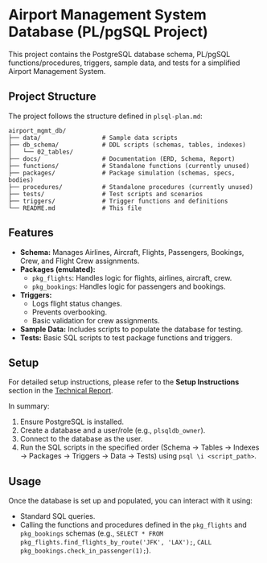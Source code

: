 # Airport Management System Database (PL/pgSQL Project)

This project contains the PostgreSQL database schema, PL/pgSQL functions/procedures, triggers, sample data, and tests for a simplified Airport Management System.

## Project Structure

The project follows the structure defined in `plsql-plan.md`:

```
airport_mgmt_db/
├── data/                 # Sample data scripts
├── db_schema/            # DDL scripts (schemas, tables, indexes)
│   └── 02_tables/
├── docs/                 # Documentation (ERD, Schema, Report)
├── functions/            # Standalone functions (currently unused)
├── packages/             # Package simulation (schemas, specs, bodies)
├── procedures/           # Standalone procedures (currently unused)
├── tests/                # Test scripts and scenarios
├── triggers/             # Trigger functions and definitions
└── README.md             # This file
```

## Features

*   **Schema:** Manages Airlines, Aircraft, Flights, Passengers, Bookings, Crew, and Flight Crew assignments.
*   **Packages (emulated):**
    *   `pkg_flights`: Handles logic for flights, airlines, aircraft, crew.
    *   `pkg_bookings`: Handles logic for passengers and bookings.
*   **Triggers:**
    *   Logs flight status changes.
    *   Prevents overbooking.
    *   Basic validation for crew assignments.
*   **Sample Data:** Includes scripts to populate the database for testing.
*   **Tests:** Basic SQL scripts to test package functions and triggers.

## Setup

For detailed setup instructions, please refer to the **Setup Instructions** section in the [Technical Report](docs/technical_report.md).

In summary:
1.  Ensure PostgreSQL is installed.
2.  Create a database and a user/role (e.g., `plsqldb_owner`).
3.  Connect to the database as the user.
4.  Run the SQL scripts in the specified order (Schema -> Tables -> Indexes -> Packages -> Triggers -> Data -> Tests) using `psql \i <script_path>`.

## Usage

Once the database is set up and populated, you can interact with it using:
*   Standard SQL queries.
*   Calling the functions and procedures defined in the `pkg_flights` and `pkg_bookings` schemas (e.g., `SELECT * FROM pkg_flights.find_flights_by_route('JFK', 'LAX');`, `CALL pkg_bookings.check_in_passenger(1);`).
